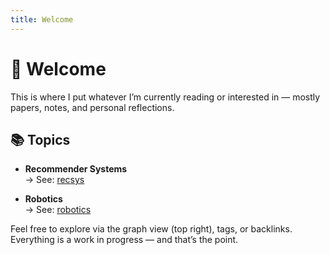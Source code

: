 ```yaml
---
title: Welcome
---
```

# 👋 Welcome

This is where I put whatever I’m currently reading or interested in — mostly papers, notes, and personal reflections.

## 📚 Topics

- **Recommender Systems**  
  → See: [recsys](/recsys/)
* **Robotics**  
  → See: [robotics](/robotics/)


Feel free to explore via the graph view (top right), tags, or backlinks. Everything is a work in progress — and that’s the point.
